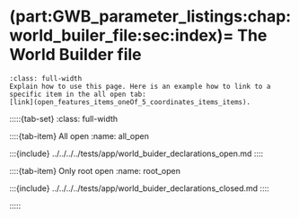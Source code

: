 
(part:GWB_parameter_listings:chap:world_builer_file:sec:index)=
The World Builder file
======================


```{todo}
:class: full-width
Explain how to use this page. Here is an example how to link to a specific item in the all open tab:
[link](open_features_items_oneOf_5_coordinates_items_items).
```

:::::{tab-set}
:class: full-width

::::{tab-item} All open
:name: all_open

:::{include} ../../../../tests/app/world_buider_declarations_open.md
::::

::::{tab-item} Only root open
:name: root_open

:::{include} ../../../../tests/app/world_buider_declarations_closed.md
::::

:::::
